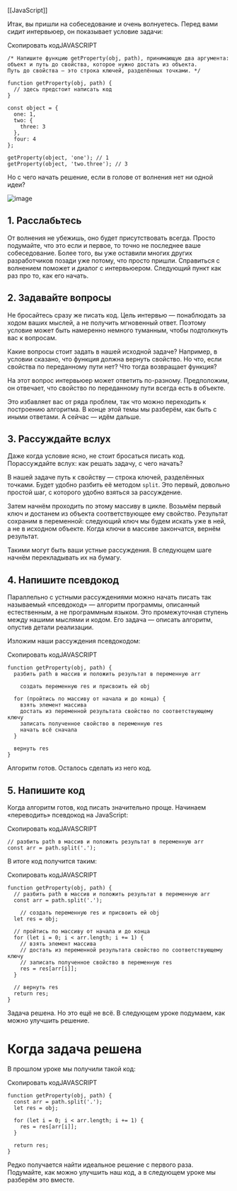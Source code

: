 [[JavaScript]]

Итак, вы пришли на собеседование и очень волнуетесь. Перед вами сидит интервьюер, он показывает условие задачи:

Скопировать кодJAVASCRIPT

```
/* Напишите функцию getProperty(obj, path), принимающую два аргумента:
объект и путь до свойства, которое нужно достать из объекта.
Путь до свойства — это строка ключей, разделённых точками. */

function getProperty(obj, path) {
  // здесь предстоит написать код
}

const object = {
  one: 1,
  two: {
    three: 3
  },
  four: 4
};

getProperty(object, 'one'); // 1
getProperty(object, 'two.three'); // 3 
```

Но с чего начать решение, если в голове от волнения нет ни одной идеи?

![image](https://pictures.s3.yandex.net/resources/JS___1__39_1595670052.png)

## 1. Расслабьтесь

От волнения не убежишь, оно будет присутствовать всегда. Просто подумайте, что это если и первое, то точно не последнее ваше собеседование. Более того, вы уже оставили многих других разработчиков позади уже потому, что просто пришли. Справиться с волнением поможет и диалог с интервьюером. Следующий пункт как раз про то, как его начать.

## 2. Задавайте вопросы

Не бросайтесь сразу же писать код. Цель интервью — понаблюдать за ходом ваших мыслей, а не получить мгновенный ответ. Поэтому условие может быть намеренно немного туманным, чтобы подтолкнуть вас к вопросам.

Какие вопросы стоит задать в нашей исходной задаче? Например, в условии сказано, что функция должна вернуть свойство. Но что, если свойства по переданному пути нет? Что тогда возвращает функция?

На этот вопрос интервьюер может ответить по-разному. Предположим, он отвечает, что свойство по переданному пути всегда есть в объекте.

Это избавляет вас от ряда проблем, так что можно переходить к построению алгоритма. В конце этой темы мы разберём, как быть с иными ответами. А сейчас — идём дальше.

## 3. Рассуждайте вслух

Даже когда условие ясно, не стоит бросаться писать код. Порассуждайте вслух: как решать задачу, с чего начать?

В нашей задаче путь к свойству — строка ключей, разделённых точками. Будет удобно разбить её методом `split`. Это первый, довольно простой шаг, с которого удобно взяться за рассуждение.

Затем начнём проходить по этому массиву в цикле. Возьмём первый ключ и достанем из объекта соответствующее ему свойство. Результат сохраним в переменной: следующий ключ мы будем искать уже в ней, а не в исходном объекте. Когда ключи в массиве закончатся, вернём результат.

Такими могут быть ваши устные рассуждения. В следующем шаге начнём перекладывать их на бумагу.

## 4. Напишите псевдокод

Параллельно с устными рассуждениями можно начать писать так называемый «псевдокод» — алгоритм программы, описанный естественным, а не программным языком. Это промежуточная ступень между нашими мыслями и кодом. Его задача — описать алгоритм, опустив детали реализации.

Изложим наши рассуждения псевдокодом:

Скопировать кодJAVASCRIPT

```
function getProperty(obj, path) {
  разбить path в массив и положить результат в переменную arr

    создать переменную res и присвоить ей obj

  for (пройтись по массиву от начала и до конца) {
    взять элемент массива
    достать из переменной результата свойство по соответствующему ключу
    записать полученное свойство в переменную res
    начать всё сначала
  }

  вернуть res
} 
```

Алгоритм готов. Осталось сделать из него код.

## 5. Напишите код

Когда алгоритм готов, код писать значительно проще. Начинаем «переводить» псевдокод на JavaScript:

Скопировать кодJAVASCRIPT

```
// разбить path в массив и положить результат в переменную arr
const arr = path.split('.'); 
```

В итоге код получится таким:

Скопировать кодJAVASCRIPT

```
function getProperty(obj, path) {
  // разбить path в массив и положить результат в переменную arr
  const arr = path.split('.');

    // создать переменную res и присвоить ей obj
  let res = obj;

  // пройтись по массиву от начала и до конца
  for (let i = 0; i < arr.length; i += 1) {
    // взять элемент массива
    // достать из переменной результата свойство по соответствующему ключу
    // записать полученное свойство в переменную res
    res = res[arr[i]];
  }

  // вернуть res
  return res;
} 
```

Задача решена. Но это ещё не всё. В следующем уроке подумаем, как можно улучшить решение.

# Когда задача решена

В прошлом уроке мы получили такой код:

Скопировать кодJAVASCRIPT

```
function getProperty(obj, path) {
  const arr = path.split('.');
  let res = obj;

  for (let i = 0; i < arr.length; i += 1) {
    res = res[arr[i]];
  }

  return res;
} 
```

Редко получается найти идеальное решение с первого раза. Подумайте, как можно улучшить наш код, а в следующем уроке мы разберём это вместе.